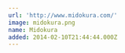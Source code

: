 ```yaml
---
url: 'http://www.midokura.com/'
image: midokura.png
name: Midokura
added: 2014-02-10T21:44:44.000Z
---
```

